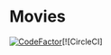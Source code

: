 # Movies
[![CodeFactor](https://www.codefactor.io/repository/github/sammymutahigicheru/Movies/badge)](https://www.codefactor.io/repository/github/sammymutahigicheru/Movie)[![CircleCI]
